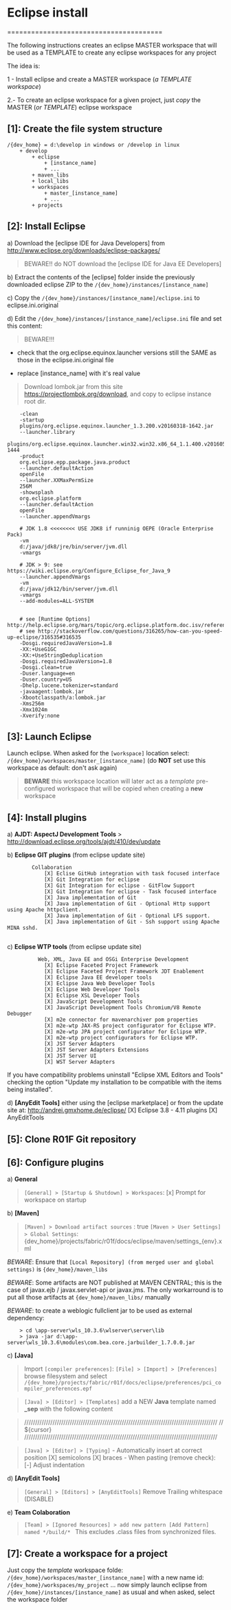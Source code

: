 # Eclipse install
=======================================

The following instructions creates an eclipse MASTER workspace that will be used as a TEMPLATE to
create any eclipse workspaces for any project

The idea is:

1 - Install eclipse and create a MASTER workspace (_a TEMPLATE workspace_)

2.- To create an eclipse workspace for a given project, just *copy* the MASTER (_or TEMPLATE_) eclipse workspace

## [1]: Create the file system structure
```
/{dev_home} = d:\develop in windows or /develop in linux
	+ develop
		+ eclipse
			+ [instance_name]
			+ ...
		+ maven_libs
		+ local_libs
		+ workspaces
			+ master_[instance_name]
			+ ...
		+ projects
```

## [2]: Install Eclipse

a) Download the [eclipse IDE for Java Developers] from http://www.eclipse.org/downloads/eclipse-packages/

> BEWARE!! do NOT download the [eclipse IDE for Java EE Developers]

b) Extract the contents of the [eclipse] folder inside the previously downloaded eclipse ZIP to the `/{dev_home}/instances/[instance_name]`

c) Copy the `/{dev_home}/instances/[instance_name]/eclipse.ini` to eclipse.ini.original

d) Edit the `/{dev_home}/instances/[instance_name]/eclipse.ini` file and set this content:

> BEWARE!!!

* check that the org.eclipse.equinox.launcher versions still the SAME as those in the eclipse.ini.original file

* replace [instance_name] with it's real value

> Download lombok.jar from this site https://projectlombok.org/download, and copy to eclipse instance root dir.

```
	-clean
	-startup
	plugins/org.eclipse.equinox.launcher_1.3.200.v20160318-1642.jar
	--launcher.library
	plugins/org.eclipse.equinox.launcher.win32.win32.x86_64_1.1.400.v20160518-1444
	-product
	org.eclipse.epp.package.java.product
	--launcher.defaultAction
	openFile
	--launcher.XXMaxPermSize
	256M
	-showsplash
	org.eclipse.platform
	--launcher.defaultAction
	openFile
	--launcher.appendVmargs

	# JDK 1.8 <<<<<<<< USE JDK8 if runninig OEPE (Oracle Enterprise Pack)
	-vm
	d:/java/jdk8/jre/bin/server/jvm.dll
	-vmargs

	# JDK > 9: see  https://wiki.eclipse.org/Configure_Eclipse_for_Java_9
	--launcher.appendVmargs
	-vm
	d:/java/jdk12/bin/server/jvm.dll
	-vmargs
	--add-modules=ALL-SYSTEM


	# see [Runtime Options] http://help.eclipse.org/mars/topic/org.eclipse.platform.doc.isv/reference/misc/index.html
	# see http://stackoverflow.com/questions/316265/how-can-you-speed-up-eclipse/316535#316535
	-Dosgi.requiredJavaVersion=1.8
	-XX:+UseG1GC
	-XX:+UseStringDeduplication
	-Dosgi.requiredJavaVersion=1.8
	-Dosgi.clean=true
	-Duser.language=en
	-Duser.country=US
	-Dhelp.lucene.tokenizer=standard
	-javaagent:lombok.jar
	-Xbootclasspath/a:lombok.jar
	-Xms256m
	-Xmx1024m
	-Xverify:none
```

## [3]: Launch Eclipse

Launch eclipse.
When asked for the `[workspace]` location select: `/{dev_home}/workspaces/master_[instance_name]` (do **NOT** set use this workspace as default: don't ask again)
> **BEWARE** this workspace location will later act as a _template_ pre-configured workspace that will be copied when creating a **new** workspace


## [4]: Install plugins

a) **AJDT: AspectJ Development Tools** > 	http://download.eclipse.org/tools/ajdt/410/dev/update

b) **Eclipse GIT plugins** (from eclipse update site)

```
        Collaboration
            [X] Eclise GitHub integration with task focused interface
            [X] Git Integration for eclipse
            [X] Git Integration for eclipse - GitFlow Support
            [X] Git Integration for eclipse - Task focused interface
            [X] Java implementation of Git
            [X] Java implementation of Git - Optional Http support using Apache httpclient.
            [X] Java implementation of Git - Optional LFS support.
            [X] Java implementation of Git - Ssh support using Apache MINA sshd.
            
```

c) **Eclipse WTP tools** (from eclipse update site)

```
		  Web, XML, Java EE and OSGi Enterprise Development
			[X]	Eclipse Faceted Project Framework
			[X] Eclipse Faceted Project Framework JDT Enablement
			[X] Eclipse Java EE developer tools
			[X] Eclipse Java Web Developer Tools
			[X] Eclipse Web Developer Tools
			[X] Eclipse XSL Developer Tools
			[X] JavaScript Development Tools
			[X] JavaScript Development Tools Chromium/V8 Remote Debugger
			[X] m2e connector for mavenarchiver pom properties
			[X] m2e-wtp JAX-RS project configurator for Eclipse WTP.
			[X] m2e-wtp JPA project configurator for Eclipse WTP.
			[X] m2e-wtp project configurators for Eclipse WTP.
			[X] JST Server Adapters
			[X] JST Server Adapters Extensions
			[X] JST Server UI
			[X] WST Server Adapters
```
If you have compatibility problems uninstall "Eclipse XML Editors and Tools" checking the option "Update my installation to be compatible with the items being installed".

d) **[AnyEdit Tools]** either using the [eclipse marketplace] or from the update site at: http://andrei.gmxhome.de/eclipse/
		[X] Eclipse 3.8 - 4.11 plugins
			[X] AnyEditTools

## [5]: Clone R01F Git repository


## [6]: Configure plugins

a) **General**
> `[General] > [Startup & Shutdown] > Workspaces`: [x] Prompt for workspace on startup

b) **[Maven]**

> `[Maven] > Download artifact sources` : true
> `[Maven > User Settings] > Global Settings`: {dev_home}/projects/fabric/r01f/docs/eclipse/maven/settings_{env}.xml

*BEWARE*: Ensure that `[Local Repository] (from merged user and global settings)` is `{dev_home}/maven_libs`


*BEWARE*: Some artifacts are NOT published at MAVEN CENTRAL; this is the case of javax.ejb / javax.servlet-api or javax.jms. The only workarround is to put all those artifacts at `{dev_home}/maven_libs/` manually


*BEWARE*: to create a weblogic fullclient jar to be used as external dependency:
```
	> cd \app-server\wls_10.3.6\wlserver\server\lib
	> java -jar d:\app-server\wls_10.3.6\modules\com.bea.core.jarbuilder_1.7.0.0.jar
```


c) **[Java]**

> Import `[compiler preferences]`: `[File] > [Import] > [Preferences]` browse filesystem and select `/{dev_home}/projects/fabric/r01f/docs/eclipse/preferences/pci_compiler_preferences.epf`

> `[Java] > [Editor] > [Templates]` add a NEW **Java** template named **_sep** with the following content

> /////////////////////////////////////////////////////////////////////////////////////////
> //	${cursor}
> /////////////////////////////////////////////////////////////////////////////////////////

> `[Java] > [Editor] > [Typing]`
>       - Automatically insert at correct position [X] semicolons [X] braces
>       - When pasting (remove check):  [-] Adjust indentation

d) **[AnyEdit Tools]**
> `[General] > [Editors] > [AnyEditTools]` Remove Trailing whitespace (DISABLE)

e) **Team Colaboration**
> `[Team] > [Ignored Resources] > add new pattern [Add Pattern] named */build/* `
This excludes .class files from synchronized files.


## [7]: Create a workspace for a project

Just copy the _template_ workspace folde: `/{dev_home}/workspaces/master_[instance_name]` with a new name id: `/{dev_home}/workspaces/my_project`
... now simply launch eclipse from  `/{dev_home}/instances/[instance_name]` as usual and when asked, select the workspace folder
